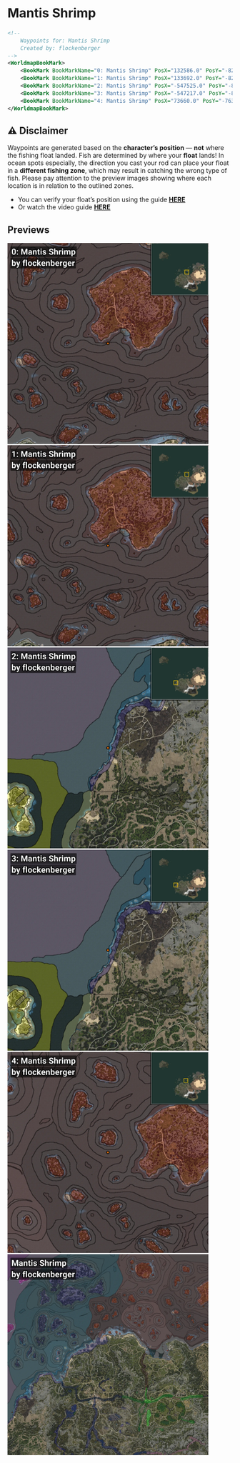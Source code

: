# Mantis Shrimp
```xml
<!--
    Waypoints for: Mantis Shrimp
    Created by: flockenberger
-->
<WorldmapBookMark>
    <BookMark BookMarkName="0: Mantis Shrimp" PosX="132586.0" PosY="-8208.0" PosZ="276128.0" />
    <BookMark BookMarkName="1: Mantis Shrimp" PosX="133692.0" PosY="-8208.0" PosZ="273634.0" />
    <BookMark BookMarkName="2: Mantis Shrimp" PosX="-547525.0" PosY="-8101.153" PosZ="-101975.0" />
    <BookMark BookMarkName="3: Mantis Shrimp" PosX="-547217.0" PosY="-8305.0" PosZ="-101429.0" />
    <BookMark BookMarkName="4: Mantis Shrimp" PosX="73660.0" PosY="-7630.0" PosZ="308731.0" />
</WorldmapBookMark>
```

## ⚠️ Disclaimer
Waypoints are generated based on the __**character’s position**__ — __not__ where the fishing float landed.
Fish are determined by where your **float** lands!
In ocean spots especially, the direction you cast your rod can place your float in a **different fishing zone**, which may result in catching the wrong type of fish.
Please pay attention to the preview images showing where each location is in relation to the outlined zones.

- You can verify your float’s position using the guide [**HERE**](https://flockenberger.github.io/bdo-fish-position/)
- Or watch the video guide [**HERE**](https://youtu.be/t-VXcRoNojk)

## Previews
<img src="./Mantis Shrimp_0_Preview.webp" width="450"/> <img src="./Mantis Shrimp_1_Preview.webp" width="450"/> <img src="./Mantis Shrimp_2_Preview.webp" width="450"/> <img src="./Mantis Shrimp_3_Preview.webp" width="450"/> <img src="./Mantis Shrimp_4_Preview.webp" width="450"/> <img src="./Mantis Shrimp_Preview.webp" width="450"/> 